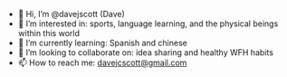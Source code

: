 - 👋 Hi, I’m @davejscott (Dave)
- 👀 I’m interested in: sports, language learning, and the physical beings within this world
- 🌱 I’m currently learning: Spanish and chinese
- 💞️ I’m looking to collaborate on: idea sharing and healthy WFH habits
- 📫 How to reach me: davejcscott@gmail.com

<!---
davejscott/davejscott is a ✨ special ✨ repository because its `README.md` (this file) appears on your GitHub profile.
You can click the Preview link to take a look at your changes.
--->
